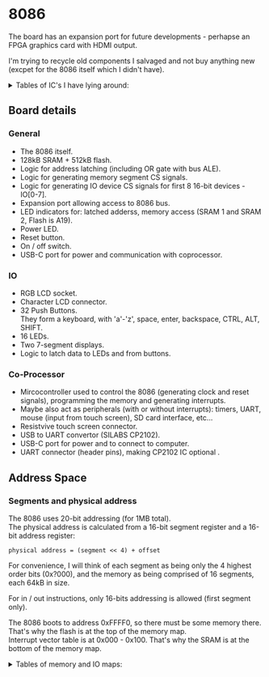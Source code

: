 # 8086

The board has an expansion port for future developments - perhapse an FPGA graphics card with HDMI output.

I'm trying to recycle old components I salvaged and not buy anything new (excpet for the 8086 itself which I didn't have).

<details>
<summary>Tables of IC's I have lying around:</summary>

## Logic

| IC Name       | Description                               | amount    |
| ------------- | ----------------------------------------- | --------- |
| 74AC373       | Octal latch with 3-STATE Outputs          | 20+       |
| 74HC138D      | 3 to 8 line decoder; inverting            | 6         |
| 74HC132       | Quad 2-input NAND gate; Schmitt trigger   | 6         |
| 74AC00        | Quad 2-input NAND gate                    | 2         |
| 74HC02        | Quad 2-input NOR gate                     | 6         |
| 74ACT08       | Quad 2-input AND gate                     | 2         |
| HEF40106      | Hex inverting Schmitt trigger             | 1         |
| 74HC14        | Hex inverting Schmitt trigger             | 1         |

## Memory

| IC Name       | Description         | amount    |
| ------------- | ------------------- | --------- |
| IS61C256AH    | SRAM 32K x 8        | 5         |
| CXK58257AM    | SRAM 32K x 8        | 1         |
| IS61C3216     | SRAM 32K x 16       | 1         |
| E28F400B5     | Flash 256K x 16     | 1         |
| AM29F002      | Flash 256K x 8      | 2         |

</details>

## Board details


### General
- The 8086 itself.
- 128kB SRAM + 512kB flash.
- Logic for address latching (including OR gate with bus ALE).
- Logic for generating memory segment CS signals.
- Logic for generating IO device CS signals for first 8 16-bit devices - IO[0-7].
- Expansion port allowing access to 8086 bus.
- LED indicators for: latched adderss, memory access (SRAM 1 and SRAM 2, Flash is A19).
- Power LED.
- Reset button.
- On / off switch.
- USB-C port for power and communication with coprocessor.


### IO
- RGB LCD socket.
- Character LCD connector.
- 32 Push Buttons.  
They form a keyboard, with 'a'-'z', space, enter, backspace, CTRL, ALT, SHIFT.
- 16 LEDs.
- Two 7-segment displays.
- Logic to latch data to LEDs and from buttons.


### Co-Processor
- Mircocontroller used to control the 8086 (generating clock and reset signals), programming the memory and generating interrupts.
- Maybe also act as peripherals (with or without interrupts): timers, UART, mouse (input from touch screen), SD card interface, etc...
- Resistvive touch screen connector.
- USB to UART convertor (SILABS CP2102).
- USB-C port for power and to connect to computer.
- UART connector (header pins), making CP2102 IC optional .


## Address Space

### Segments and physical address

The 8086 uses 20-bit addressing (for 1MB total).  
The physical address is calculated from a 16-bit segment register and a 16-bit address register:

```
physical address = (segment << 4) + offset
```

For convenience, I will think of each segment as being only the 4 highest order bits (0x?000), and the memory as being comprised of 16 segments, each 64kB in size.
    
For in / out instructions, only 16-bits addressing is allowed (first segment only).

The 8086 boots to address 0xFFFF0, so there must be some memory there. That's why the flash is at the top of the memory map.  
Interrupt vector table is at 0x000 - 0x100. That's why the SRAM is at the bottom of the memory map.

<details>
<summary>Tables of memory and IO maps:</summary>

### Memory map

| Addresses             | Segments  | Size  | Description                       |
| --------------------- | --------- | ----- | --------------------------------- |
| 0x0_0000 - 0x2_0000   | 0 - 1     | 128kB | SRAM                              |
| 0x2_0000 - 0x6_0000   | 2 - 5     | 256kB | FREE                              |
| 0x6_0000 - 0x7_0000   | 6         | 64 kB | MMIO - Microcontroller            |
| 0x7_0000 - 0x7_8000   | 7         | 32 kB | MMIO - RGB LCD - DATA             |
| 0x7_8000 - 0x8_0000   | 7         | 32 kB | MMIO - RGB LCD  - COMMAND         |
| 0x8_0000 - 0xF_FFFF   | 8 - 15    | 512kB | Flash                             |

### IO map

IO ports are 16-bit wide.

| Number    | Address   | Read description | Write description    |
| --------- | --------- | ---------------- | -------------------- |
| 0         | 0x0000    | 16 Push buttons. | 2 7-segment display. |
| 1         | 0x0002    | 16 Push buttons. | 2 7-segment display. |
| 2         | 0x0004    | FREE             | FREE                 |
| 3         | 0x0006    | FREE             | FREE                 |
| 4         | 0x0008    | FREE             | FREE                 |
| 5         | 0x000A    | FREE             | FREE                 |
| 6         | 0x000C    | FREE             | FREE                 |
| 7         | 0x000E    | FREE             | FREE                 |

</details>